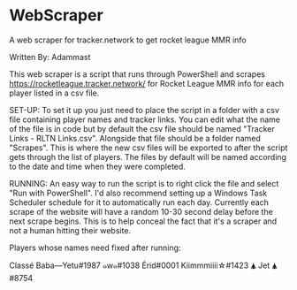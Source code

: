 # WebScraper
A web scraper for tracker.network to get rocket league MMR info

Written By: Adammast


This web scraper is a script that runs through PowerShell and scrapes https://rocketleague.tracker.network/ for Rocket League MMR info for each player listed in a csv file.


SET-UP:
To set it up you just need to place the script in a folder with a csv file containing player names and tracker links. You can edit what the name of the file is in code but by default the csv file should be named "Tracker Links - RLTN Links.csv". Alongside that file should be a folder named "Scrapes". This is where the new csv files will be exported to after the script gets 
through the list of players. The files by default will be named according to the date and time when they were completed. 


RUNNING:
An easy way to run the script is to right click the file and select "Run with PowerShell". 
I'd also recommend setting up a Windows Task Scheduler schedule for it to automatically run each day. Currently each scrape of the website will have a random 10-30 second delay before the next scrape begins. This is to help conceal the fact that it's a scraper and not a human hitting their website.


Players whose names need fixed after running:

Classé
Baba—Yetu#1987
๑w๑#1038
Érid#0001
Kiimmmiiii☆#1423
🛦 Jet 🛦#8754
